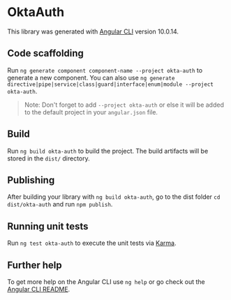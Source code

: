 # OktaAuth

This library was generated with [Angular CLI](https://github.com/angular/angular-cli) version 10.0.14.

## Code scaffolding

Run `ng generate component component-name --project okta-auth` to generate a new component. You can also use `ng generate directive|pipe|service|class|guard|interface|enum|module --project okta-auth`.
> Note: Don't forget to add `--project okta-auth` or else it will be added to the default project in your `angular.json` file. 

## Build

Run `ng build okta-auth` to build the project. The build artifacts will be stored in the `dist/` directory.

## Publishing

After building your library with `ng build okta-auth`, go to the dist folder `cd dist/okta-auth` and run `npm publish`.

## Running unit tests

Run `ng test okta-auth` to execute the unit tests via [Karma](https://karma-runner.github.io).

## Further help

To get more help on the Angular CLI use `ng help` or go check out the [Angular CLI README](https://github.com/angular/angular-cli/blob/master/README.md).
